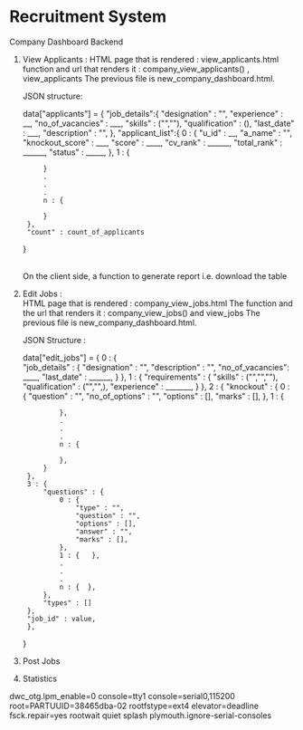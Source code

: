 # Recruitment System

Company Dashboard Backend

1. View Applicants : 
    HTML page that is rendered : view_applicants.html
    function and url that renders it : company_view_applicants() , view_applicants
    The previous file is new_company_dashboard.html.<br>
    
    JSON structure: <br>


    data["applicants"] = {
        "job_details":{
            "designation" : "",
            "experience" : __,
            "no_of_vacancies" : ___,
            "skills" : ("",""),
            "qualification" : (),
            "last_date" : ___,
            "description" : "",
        },
        "applicant_list":{
            0 : {
                "u_id" : __,
                "a_name" : "",
                "knockout_score" : ___,
                "score" : ____,
                "cv_rank" : ______,
                "total_rank" : ______,
                "status" : _____,
            },
            1 : {

            }
            .
            .
            .
            n : {

            }
        },
        "count" : count_of_applicants
    }

    <br>
    On the client side, a function to generate report i.e. download the table<br>

2. Edit Jobs : <br>
    HTML page that is rendered : company_view_jobs.html
    The function and the url that renders it : company_view_jobs() and view_jobs
    The previous file is new_company_dashboard.html.<br>

    JSON Structure :<br>


    data["edit_jobs"] = {
        0 : {   
            "job_details" : {
                "designation" : "",
                "description" : "",
                "no_of_vacancies": ____,
                "last_date" : ______,
            }
        },
        1 : {
            "requirements" : {
                "skills" : ("","",""),
                "qualification" : ("","",),
                "experience" : _______,
            }
        },
        2 : {
            "knockout" : {
                0 : {
                    "question" : "",
                    "no_of_options" : "",
                    "options" : [],
                    "marks" : [],
                },
                1 : {

                },
                .
                .
                .
                n : {

                },
            }
        },
        3 : {
            "questions" : {
                0 : {
                    "type" : "",
                    "question" : "",
                    "options" : [],
                    "answer" : "",
                    "marks" : [],
                },
                1 : {   },
                .
                .
                .
                n : {  },
            },
			"types" : []
        },
		"job_id" : value,
        },
    }

    

3. Post Jobs
4. Statistics



dwc_otg.lpm_enable=0 console=tty1 console=serial0,115200 root=PARTUUID=38465dba-02 rootfstype=ext4 elevator=deadline fsck.repair=yes rootwait quiet splash plymouth.ignore-serial-consoles
